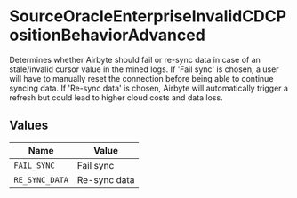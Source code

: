 # SourceOracleEnterpriseInvalidCDCPositionBehaviorAdvanced

Determines whether Airbyte should fail or re-sync data in case of an stale/invalid cursor value in the mined logs. If 'Fail sync' is chosen, a user will have to manually reset the connection before being able to continue syncing data. If 'Re-sync data' is chosen, Airbyte will automatically trigger a refresh but could lead to higher cloud costs and data loss.


## Values

| Name           | Value          |
| -------------- | -------------- |
| `FAIL_SYNC`    | Fail sync      |
| `RE_SYNC_DATA` | Re-sync data   |
